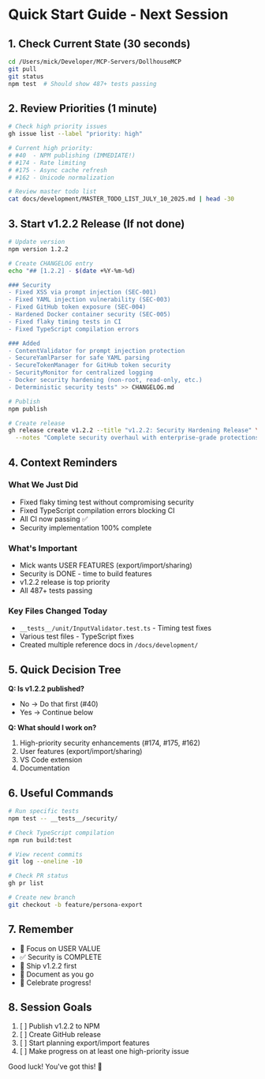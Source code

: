 # Quick Start Guide - Next Session

## 1. Check Current State (30 seconds)
```bash
cd /Users/mick/Developer/MCP-Servers/DollhouseMCP
git pull
git status
npm test  # Should show 487+ tests passing
```

## 2. Review Priorities (1 minute)
```bash
# Check high priority issues
gh issue list --label "priority: high"

# Current high priority:
# #40  - NPM publishing (IMMEDIATE!)
# #174 - Rate limiting
# #175 - Async cache refresh  
# #162 - Unicode normalization

# Review master todo list
cat docs/development/MASTER_TODO_LIST_JULY_10_2025.md | head -30
```

## 3. Start v1.2.2 Release (If not done)
```bash
# Update version
npm version 1.2.2

# Create CHANGELOG entry
echo "## [1.2.2] - $(date +%Y-%m-%d)

### Security
- Fixed XSS via prompt injection (SEC-001)
- Fixed YAML injection vulnerability (SEC-003)
- Fixed GitHub token exposure (SEC-004)
- Hardened Docker container security (SEC-005)
- Fixed flaky timing tests in CI
- Fixed TypeScript compilation errors

### Added
- ContentValidator for prompt injection protection
- SecureYamlParser for safe YAML parsing
- SecureTokenManager for GitHub token security
- SecurityMonitor for centralized logging
- Docker security hardening (non-root, read-only, etc.)
- Deterministic security tests" >> CHANGELOG.md

# Publish
npm publish

# Create release
gh release create v1.2.2 --title "v1.2.2: Security Hardening Release" \
  --notes "Complete security overhaul with enterprise-grade protections"
```

## 4. Context Reminders

### What We Just Did
- Fixed flaky timing test without compromising security
- Fixed TypeScript compilation errors blocking CI
- All CI now passing ✅
- Security implementation 100% complete

### What's Important
- Mick wants USER FEATURES (export/import/sharing)
- Security is DONE - time to build features
- v1.2.2 release is top priority
- All 487+ tests passing

### Key Files Changed Today
- `__tests__/unit/InputValidator.test.ts` - Timing test fixes
- Various test files - TypeScript fixes
- Created multiple reference docs in `/docs/development/`

## 5. Quick Decision Tree

**Q: Is v1.2.2 published?**
- No → Do that first (#40)
- Yes → Continue below

**Q: What should I work on?**
1. High-priority security enhancements (#174, #175, #162)
2. User features (export/import/sharing)
3. VS Code extension
4. Documentation

## 6. Useful Commands

```bash
# Run specific tests
npm test -- __tests__/security/

# Check TypeScript compilation
npm run build:test

# View recent commits
git log --oneline -10

# Check PR status
gh pr list

# Create new branch
git checkout -b feature/persona-export
```

## 7. Remember
- 🎯 Focus on USER VALUE
- ✅ Security is COMPLETE
- 🚀 Ship v1.2.2 first
- 📝 Document as you go
- 🎉 Celebrate progress!

## 8. Session Goals
1. [ ] Publish v1.2.2 to NPM
2. [ ] Create GitHub release
3. [ ] Start planning export/import features
4. [ ] Make progress on at least one high-priority issue

Good luck! You've got this! 🚀